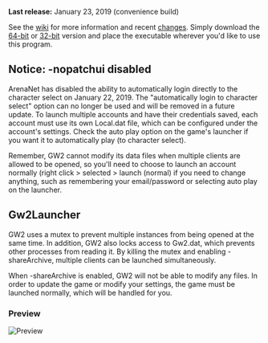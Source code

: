 **Last release:** January 23, 2019 (convenience build)

See the [wiki](https://github.com/Healix/Gw2Launcher/wiki) for more information and recent [changes](https://github.com/Healix/Gw2Launcher/wiki/Changes). Simply download the [64-bit](https://github.com/Healix/Gw2Launcher/blob/master/Gw2Launcher/bin64/Release/Gw2Launcher.exe?raw=true) or [32-bit](https://github.com/Healix/Gw2Launcher/blob/master/Gw2Launcher/bin/Release/Gw2Launcher.exe?raw=true) version and place the executable wherever you'd like to use this program.

## Notice: -nopatchui disabled
ArenaNet has disabled the ability to automatically login directly to the character select on January 22, 2019. The "automatically login to character select" option can no longer be used and will be removed in a future update. To launch multiple accounts and have their credentials saved, each account must use its own Local.dat file, which can be configured under the account's settings. Check the auto play option on the game's launcher if you want it to automatically play (to character select). 

Remember, GW2 cannot modify its data files when multiple clients are allowed to be opened, so you'll need to choose to launch an account normally (right click > selected > launch (normal) if you need to change anything, such as remembering your email/password or selecting auto play on the launcher.

## Gw2Launcher
GW2 uses a mutex to prevent multiple instances from being opened at the same time. In addition, GW2 also locks access to Gw2.dat, which prevents other processes from reading it. By killing the mutex and enabling -shareArchive, multiple clients can be launched simultaneously.

When -shareArchive is enabled, GW2 will not be able to modify any files. In order to update the game or modify your settings, the game must be launched normally, which will be handled for you.

### Preview
![Preview](https://github.com/Healix/Gw2Launcher/wiki/images/preview.jpg)

